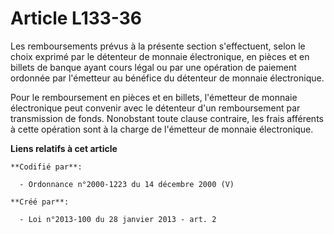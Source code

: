 # Article L133-36

Les remboursements prévus à la présente section s'effectuent, selon le choix exprimé par le détenteur de monnaie
électronique, en pièces et en billets de banque ayant cours légal ou par une opération de paiement ordonnée par l'émetteur au
bénéfice du détenteur de monnaie électronique. 

Pour le remboursement en pièces et en billets, l'émetteur de monnaie électronique peut convenir avec le détenteur d'un
remboursement par transmission de fonds. Nonobstant toute clause contraire, les frais afférents à cette opération sont à la
charge de l'émetteur de monnaie électronique.

**Liens relatifs à cet article**

	**Codifié par**:

	  - Ordonnance n°2000-1223 du 14 décembre 2000 (V)

	**Créé par**:

	  - Loi n°2013-100 du 28 janvier 2013 - art. 2
